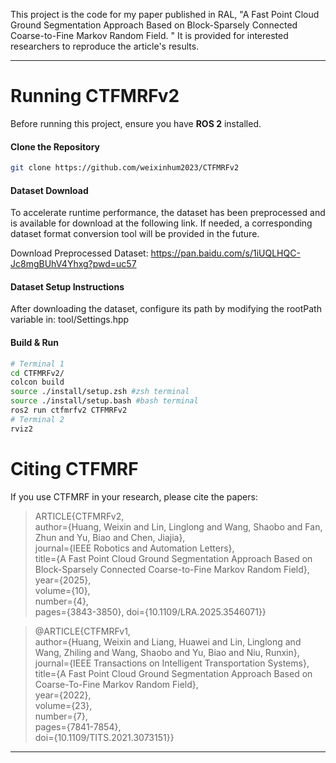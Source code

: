 This project is the code for my paper published in RAL, "A Fast Point Cloud Ground Segmentation Approach Based on Block-Sparsely Connected Coarse-to-Fine Markov Random Field. " It is provided for interested researchers to reproduce the article's results.

---

# Running CTFMRFv2
Before running this project, ensure you have **ROS 2** installed.
#### Clone the Repository
```Bash
git clone https://github.com/weixinhum2023/CTFMRFv2
```
#### Dataset Download

To accelerate runtime performance, the dataset has been preprocessed and is available for download at the following link. If needed, a corresponding dataset format conversion tool will be provided in the future.

Download Preprocessed Dataset: 
https://pan.baidu.com/s/1iUQLHQC-Jc8mgBUhV4Yhxg?pwd=uc57

#### ​Dataset Setup Instructions
After downloading the dataset, configure its path by modifying the rootPath variable in:
tool/Settings.hpp

#### Build & Run
```Bash
# ​Terminal 1
cd CTFMRFv2/
colcon build
source ./install/setup.zsh #zsh terminal
source ./install/setup.bash #bash terminal
ros2 run ctfmrfv2 CTFMRFv2
# ​Terminal 2
rviz2 
```

# Citing CTFMRF
If you use CTFMRF in your research, please cite the papers:

>ARTICLE{CTFMRFv2,  
  author={Huang, Weixin and Lin, Linglong and Wang, Shaobo and Fan, Zhun and Yu, Biao and Chen, Jiajia},  
  journal={IEEE Robotics and Automation Letters},   
  title={A Fast Point Cloud Ground Segmentation Approach Based on Block-Sparsely Connected Coarse-to-Fine Markov Random Field},   
  year={2025},  
  volume={10},  
  number={4},  
  pages={3843-3850},
  doi={10.1109/LRA.2025.3546071}}

>@ARTICLE{CTFMRFv1,  
  author={Huang, Weixin and Liang, Huawei and Lin, Linglong and Wang, Zhiling and Wang, Shaobo and Yu, Biao and Niu, Runxin},  
  journal={IEEE Transactions on Intelligent Transportation Systems},   
  title={A Fast Point Cloud Ground Segmentation Approach Based on   Coarse-To-Fine Markov Random Field},   
  year={2022},  
  volume={23},  
  number={7},  
  pages={7841-7854},  
  doi={10.1109/TITS.2021.3073151}}

---